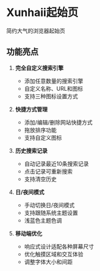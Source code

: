# Xunhaii起始页
简约大气的浏览器起始页
## 功能亮点

1. **完全自定义搜索引擎**
   - 添加任意数量的搜索引擎
   - 自定义名称、URL和图标
   - 支持三种图标设置方式

2. **快捷方式管理**
   - 添加/编辑/删除网站快捷方式
   - 拖放排序功能
   - 支持自定义图标

3. **历史搜索记录**
   - 自动记录最近10条搜索记录
   - 点击记录可重新搜索
   - 支持清空历史

4. **日/夜间模式**
   - 手动切换日/夜间模式
   - 支持跟随系统主题设置
   - 浅蓝色主题色调

5. **移动端优化**
   - 响应式设计适配各种屏幕尺寸
   - 优化触摸区域和交互体验
   - 调整字体大小和间距